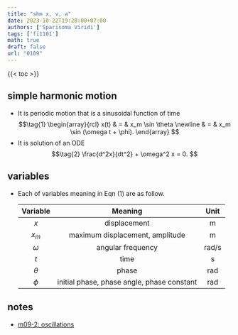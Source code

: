 ```yaml
---
title: "shm x, v, a"
date: 2023-10-22T19:28:00+07:00
authors: ['Sparisoma Viridi']
tags: ['fi1101']
math: true
draft: false
url: "0109"
---
```

{{< toc >}}


## simple harmonic motion
+ It is periodic motion that is a sinusoidal function of time
  $$\tag{1}
  \begin{array}{rcl}
  x(t) & = & x_m \sin \theta \newline
  & = & x_m \sin (\omega t + \phi).
  \end{array}
  $$
+ It is solution of an ODE
  $$\tag{2}
  \frac{d^2x}{dt^2} + \omega^2 x = 0.
  $$


## variables
+ Each of variables meaning in Eqn (1) are as follow.
    
  Variable | Meaning | Unit
  :-: | :-: | :-:
  $x$ | displacement | m
  $x_m$ | maximum displacement, amplitude | m
  $\omega$ | angular frequency | rad/s
  $t$ | time | s
  $\theta$ | phase | rad
  $\phi$ | initial phase, phase angle, phase constant | rad


## notes
+ [m09-2: oscillations](../0097/)
